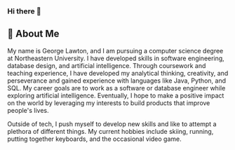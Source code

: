 ### Hi there 👋

## 🚀 About Me

My name is George Lawton, and I am pursuing a computer science degree at Northeastern University. I have developed skills in software engineering, database design, and artificial intelligence. Through coursework and teaching experience, I have developed my analytical thinking, creativity, and perseverance and gained experience with languages like Java, Python, and SQL. My career goals are to work as a software or database engineer while exploring artificial intelligence. Eventually, I hope to make a positive impact on the world by leveraging my interests to build products that improve people's lives.

Outside of tech, I push myself to develop new skills and like to attempt a plethora of different things. My current hobbies include skiing, running, putting together keyboards, and the occasional video game. 
